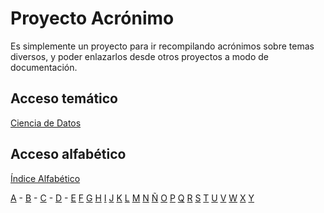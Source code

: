 # Proyecto Acrónimo

Es simplemente un proyecto para ir recompilando acrónimos sobre temas diversos, y poder enlazarlos desde otros proyectos a modo de documentación.

## Acceso temático
  
[Ciencia de Datos](ciencia-de-datos.md)

## Acceso alfabético

[Índice Alfabético](indice-alfabetico.md)

[A](indice-alfabetico.md#a) - [B](indice-alfabetico.md#b) - [C](indice-alfabetico.md#c) - [D](indice-alfabetico.md#d) - [E](indice-alfabetico.md#e)  [F]()  [G]()  [H]()  [I]()  [J]()  [K]()  [L]()  [M]()  [N]()  [Ñ]()  [O]()  [P]()  [Q]()  [R]()  [S]()  [T]()  [U]()  [V]()  [W]()  [X]()  [Y]()  
